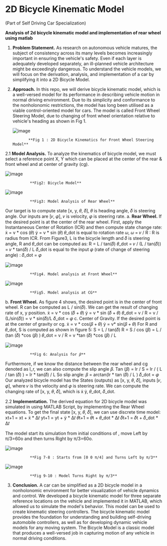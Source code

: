 # **2D Bicycle Kinematic Model**
(Part of Self Driving Car Specialization)

**Analysis of 2d bicycle kinematic model and implementation of rear wheel using matlab**

1.	**Problem Statement.**	As research on autonomous vehicle matures, the subject of consistency across its many levels becomes increasingly important in ensuring the vehicle's safety. Even if each layer is adequately developed separately, an ill-planned vehicle architecture might be exceedingly dangerous. To understand the vehicle models, we will focus on the derivation, analysis, and implementation of a car by simplifying it into a 2D Bicycle Model.

2.	**Approach.**	In this repo, we will derive bicycle kinematic model, which is a well-versed model for its performance in describing vehicle motion in normal driving environment. Due to its simplicity and conformance to the nonholonomic restrictions, the model has long been utilised as a viable control-oriented model for cars. The model is called Front Wheel Steering Model, due to changing of front wheel orientation relative to vehicle's heading as shown in Fig 1.
 
     ![image](https://user-images.githubusercontent.com/57298558/229774455-410c9bf0-35b5-494e-9335-55844cec3b98.png)

               **Fig 1 : 2D Bicycle Kinematics for Front Wheel Steering Model**

2.1	**Model Analysis.**	To analyze the kinematics of bicycle model, we must select a reference point X, Y which can be placed at the center of the rear & front wheel and at center of gravity (cg). 

![image](https://user-images.githubusercontent.com/57298558/229775808-633554b6-5ab3-473f-a003-5b9f4f87996e.png)

               **Fig2: Bicycle Model**

![image](https://user-images.githubusercontent.com/57298558/229775767-7d64c058-af5b-4b34-be4e-53c356c2f390.png)

               **Fig3: Model Analysis of Rear Wheel**
     
Our target is to compute state [x, y, 𝜃, 𝛿], 𝜃 is heading angle, 𝛿 is steering angle. Our inputs are [𝑣, 𝜑], 𝑣 is velocity, 𝜑 is steering rate.
a.	**Rear Wheel.**	If the desired point is at the center of the rear wheel. First, apply the Instantaneous Center of Rotation (ICR) and then compute state change rate:
ẋ = v * cos (𝜃)		ẏ = v * sin (𝜃)
𝜃_dot is equal to rotation rate 𝜔,
𝜔 = 𝑣 / R		:	R is radius from ICR.
From Figure3, L is the bicycle length and 𝛿 is steering angle, R and 𝜃_dot can be computed as:
R = L / tan(𝛿)			𝜃_dot = 𝑣 / (L / tan(𝛿)) = 𝑣 * tan(𝛿) / L
𝛿_dot is equal to the input 𝜑 (rate of change of steering angle)  :  𝛿_dot = 𝜑
    	 
![image](https://user-images.githubusercontent.com/57298558/229775874-48eb7d3a-8e10-4f72-9f20-a082ac783176.png)

               **Fig4. Model analysis at Front Wheel**
     
![image](https://user-images.githubusercontent.com/57298558/229775918-08cf0465-65b9-430d-a25b-af7f16897bc7.png)

               **Fig5. Model analysis at CG**
    
b.	**Front Wheel.**	As figure 4 shows, the desired point is in the center of front wheel. R can be computed as L / sin(𝛿). We can get the result of changing rate of x, y position.
ẋ = v * cos (𝛿 + 𝜃)				ẏ = v * sin (𝛿 + 𝜃)
𝜃_dot = v / R = v / (L/sin(𝛿)) = v * sin(𝛿)/L		𝛿_dot = 𝜑
c.	Center of Gravity.	If the desired point is at the center of gravity or cg.
ẋ = v * cos(𝛽 + 𝜃)				ẏ = v* sin(𝛽 + 𝜃)
For R and 𝜃_dot, S is computed as shown in figure 5:
S = L / tan(𝛿)
R = S / cos (𝛽) = L / (tan (𝛿) *cos (𝛽) )
𝜃_dot = v / R = v *tan (𝛿) *cos (𝛽) / L
 
 ![image](https://user-images.githubusercontent.com/57298558/229775198-c21d4806-0322-48c8-a1ee-c4e6888b882a.png)

               **Fig 6: Analysis for 𝛽**

Furthermore, if we know the distance between the rear wheel and cg denoted as l_r, we can also compute the slip angle 𝛽.
Tan (𝛽) = lr / S = lr / ( L / tan (𝛿) ) = lr * tan(𝛿) / L
So slip angle:		 𝛽 = arctan(lr * tan (𝛿) / L )
𝛿_dot = 𝜑
Our analyzed bicycle model has the States (outputs) as [x, y, 𝜃, 𝛿], inputs [𝑣, 𝜑], where 𝑣 is the velocity and 𝜑 is steering rate. We can compute the changing rate of [x, y, 𝜃, 𝛿], which is ẋ ẏ, 𝜃_dot, 𝛿_dot. 

2.2	**Implementation.**	The derived equation for 2D bicycle model was simulated in using MATLAB Script, by implementing the Rear Wheel equations. To get the final state [x, y, 𝜃, 𝛿], we can use discrete time model:
xt+1 = xt + ẋ * ∆𝑡		yt+1 = yt + ẏ * ∆𝑡
𝜃t+1 = 𝜃t + 𝜃_dot * ∆𝑡		𝛿t+1 = 𝛿t + 𝛿_dot * ∆𝑡

The model start its simulation from initial conditions of		          , move Left by π/3=60o and then turns Right by π/3=60o.

![image](https://user-images.githubusercontent.com/57298558/229776092-f4a5326b-408d-472f-b2a2-138096946bd2.png)

               **Fig 7-8 : Starts from [0 0 π/4] and Turns Left by π/3**
   
![image](https://user-images.githubusercontent.com/57298558/229776181-132f1820-b1ff-414a-be55-1193274447e6.png)

               **Fig 9-10 : Model Turns Right by π/3**

3.	**Conclusion.**	A car can be simplified as a 2D bicycle model in a nonholonomic environment for better visualization of vehicle dynamics and control. We developed a bicycle kinematic model for three separate reference locations on the vehicle and implemented it in MATLAB, which allowed us to simulate the model's behavior. This model can be used to create kinematic steering controllers. The bicycle kinematic model provides the foundation for understanding and building self-driving automobile controllers, as well as for developing dynamic vehicle models for any moving system. The Bicycle Model is a classic model that produces a well-versed job in capturing motion of any vehicle in normal driving conditions.
